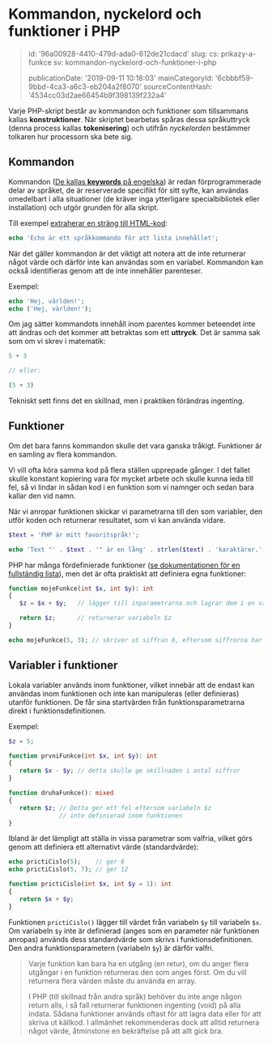 Kommandon, nyckelord och funktioner i PHP
=========================================

> id: '96a00928-4410-479d-ada0-612de21cdacd'
> slug:
> 	cs: prikazy-a-funkce
> 	sv: kommandon-nyckelord-och-funktioner-i-php
> 
> publicationDate: '2019-09-11 10:18:03'
> mainCategoryId: '6cbbbf59-9bbd-4ca3-a6c3-eb204a2f8070'
> sourceContentHash: '4534cc03d2ae66454b9f398139f232a4'

Varje PHP-skript består av kommandon och funktioner som tillsammans kallas **konstruktioner**. När skriptet bearbetas spåras dessa språkuttryck (denna process kallas **tokenisering**) och utifrån *nyckelorden* bestämmer tolkaren hur processorn ska bete sig.

Kommandon
--------------------------

Kommandon (<a href="https://www.php.net/manual/en/reserved.keywords.php">De kallas **keywords** på engelska</a>) är redan förprogrammerade delar av språket, de är reserverade specifikt för sitt syfte, kan användas omedelbart i alla situationer (de kräver inga ytterligare specialbibliotek eller installation) och utgör grunden för alla skript.

Till exempel <a href="/echo">extraherar en sträng till HTML-kod</a>:

```php
echo 'Echo är ett språkkommando för att lista innehållet';
```

När det gäller kommandon är det viktigt att notera att de inte returnerar något värde och därför inte kan användas som en variabel. Kommandon kan också identifieras genom att de inte innehåller parenteser.

Exempel:

```php
echo 'Hej, världen!';
echo ('Hej, världen!');
```

Om jag sätter kommandots innehåll inom parentes kommer beteendet inte att ändras och det kommer att betraktas som ett **uttryck**. Det är samma sak som om vi skrev i matematik:

```php
5 + 3

// eller:

(5 + 3)
```

Tekniskt sett finns det en skillnad, men i praktiken förändras ingenting.

Funktioner
--------------------------

Om det bara fanns kommandon skulle det vara ganska tråkigt. Funktioner är en samling av flera kommandon.

Vi vill ofta köra samma kod på flera ställen upprepade gånger. I det fallet skulle konstant kopiering vara för mycket arbete och skulle kunna leda till fel, så vi lindar in sådan kod i en funktion som vi namnger och sedan bara kallar den vid namn.

När vi anropar funktionen skickar vi parametrarna till den som variabler, den utför koden och returnerar resultatet, som vi kan använda vidare.

```php
$text = 'PHP är mitt favoritspråk!';

echo 'Text "' . $text . '" är en lång' . strlen($text) . 'karaktärer.';
```

PHP har många fördefinierade funktioner (<a href="/documentation">se dokumentationen för en fullständig lista</a>), men det är ofta praktiskt att definiera egna funktioner:

```php
function mojeFunkce(int $x, int $y): int
{
   $z = $x + $y;   // lägger till inparametrarna och lagrar dem i en variabel

   return $z;      // returnerar variabeln $z
}

echo mojeFunkce(5, 3); // skriver ut siffran 8, eftersom siffrorna har behandlats av funktionen
```

Variabler i funktioner
--------------------------

Lokala variabler används inom funktioner, vilket innebär att de endast kan användas inom funktionen och inte kan manipuleras (eller definieras) utanför funktionen. De får sina startvärden från funktionsparametrarna direkt i funktionsdefinitionen.

Exempel:

```php
$z = 5;

function prvniFunkce(int $x, int $y): int
{
   return $x - $y; // detta skulle ge skillnaden i antal siffror
}

function druhaFunkce(): mixed
{
   return $z; // Detta ger ett fel eftersom variabeln $z
              // inte definierad inom funktionen
}
```

Ibland är det lämpligt att ställa in vissa parametrar som valfria, vilket görs genom att definiera ett alternativt värde (standardvärde):

```php
echo prictiCislo(5);    // ger 6
echo prictiCislo(5, 7); // ger 12

function prictiCislo(int $x, int $y = 1): int
{
   return $x + $y;
}
```

Funktionen `prictiCislo()` lägger till värdet från variabeln `$y` till variabeln `$x`. Om variabeln `$y` inte är definierad (anges som en parameter när funktionen anropas) används dess standardvärde som skrivs i funktionsdefinitionen. Den andra funktionsparametern (variabeln `$y`) är därför valfri.

> Varje funktion kan bara ha en utgång (en retur), om du anger flera utgångar i en funktion returneras den som anges först. Om du vill returnera flera värden måste du använda en array.
>
> I PHP (till skillnad från andra språk) behöver du inte ange någon return alls, i så fall returnerar funktionen ingenting (void) på alla indata. Sådana funktioner används oftast för att lagra data eller för att skriva ut källkod. I allmänhet rekommenderas dock att alltid returnera något värde, åtminstone en bekräftelse på att allt gick bra.
